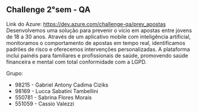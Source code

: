 ## Challenge 2°sem - QA

Link do Azure: https://dev.azure.com/challenge-qa/prev_apostas
Desenvolvemos uma solução para prevenir o vício em apostas entre jovens de 18 a 30 anos. Através de um aplicativo mobile com inteligência artificial, monitoramos o comportamento de apostas em tempo real, identificamos padrões de risco e oferecemos intervenções personalizadas. A plataforma inclui painéis para familiares e profissionais de saúde, promovendo saúde financeira e mental com total conformidade com a LGPD.

Grupo:
- 98215 - Gabriel Antony Cadima Ciziks 
- 98169 - Lucca Sabatini Tambellini
- 550781 - Sabrina Flores Morais
- 551059 - Cassio Valezzi
